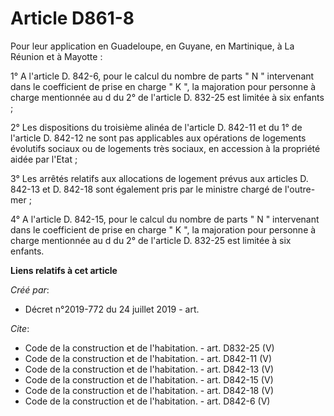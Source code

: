 # Article D861-8

Pour leur application en Guadeloupe, en Guyane, en Martinique, à La Réunion et à Mayotte : 

1° A l'article D. 842-6, pour le calcul du nombre de parts " N " intervenant dans le coefficient de prise en charge " K ", la
majoration pour personne à charge mentionnée au d du 2° de l'article D. 832-25 est limitée à six enfants ; 

2° Les dispositions du troisième alinéa de l'article D. 842-11 et du 1° de l'article D. 842-12 ne sont pas applicables aux
opérations de logements évolutifs sociaux ou de logements très sociaux, en accession à la propriété aidée par l'Etat ; 

3° Les arrêtés relatifs aux allocations de logement prévus aux articles D. 842-13 et D. 842-18 sont également pris par le
ministre chargé de l'outre-mer ; 

4° A l'article D. 842-15, pour le calcul du nombre de parts " N " intervenant dans le coefficient de prise en charge " K ",
la majoration pour personne à charge mentionnée au d du 2° de l'article D. 832-25 est limitée à six enfants.

**Liens relatifs à cet article**

_Créé par_:

  - Décret n°2019-772 du 24 juillet 2019 - art.

_Cite_:

  - Code de la construction et de l'habitation. - art. D832-25 (V)
  - Code de la construction et de l'habitation. - art. D842-11 (V)
  - Code de la construction et de l'habitation. - art. D842-13 (V)
  - Code de la construction et de l'habitation. - art. D842-15 (V)
  - Code de la construction et de l'habitation. - art. D842-18 (V)
  - Code de la construction et de l'habitation. - art. D842-6 (V)
